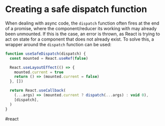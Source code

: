 # Creating a safe dispatch function

When dealing with async code, the `dispatch` function often fires at the end of a promise, where the component/reducer its working with may already been unmounted. If this is the case, an error is thrown, as React is trying to act on state for a component that does not already exist. To solve this, a wrapper around the `dispatch` function can be used:

```jsx
function useSafeDispatch(dispatch) {
  const mounted = React.useRef(false)

  React.useLayoutEffect(() => {
    mounted.current = true
    return () => (mounted.current = false)
  }, [])

  return React.useCallback(
    (...args) => (mounted.current ? dispatch(...args) : void 0),
    [dispatch],
  )
}
```

#react